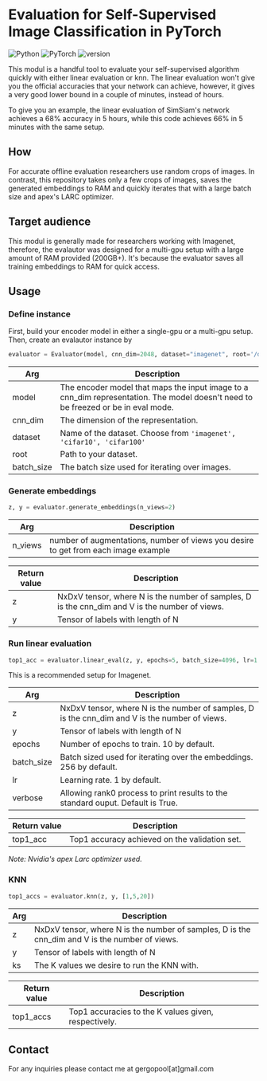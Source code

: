 # Evaluation for Self-Supervised Image Classification in PyTorch

![Python](https://img.shields.io/badge/python-3.8-blue)
![PyTorch](https://img.shields.io/badge/framework-pytorch-orange)
![version](https://img.shields.io/badge/version-beta-yellowgreen)

This modul is a handful tool to evaluate your self-supervised algorithm quickly with either linear evaluation or knn. The linear evaluation won't give you the official accuracies that your network can achieve, however, it gives a very good lower bound in a couple of minutes, instead of hours.

To give you an example, the linear evaluation of SimSiam's network achieves a 68% accuracy in 5 hours, while this code achieves 66% in 5 minutes with the same setup.

## How

For accurate offline evaluation researchers use random crops of images. In contrast, this repository takes only a few crops of images, saves the generated embeddings to RAM and quickly iterates that with a large batch size and apex's LARC optimizer.

## Target audience

This modul is generally made for researchers working with Imagenet, therefore, the evalautor was designed for a multi-gpu setup with a large amount of RAM provided (200GB+). It's because the evaluator saves all training embeddings to RAM for quick access.

## Usage

### Define instance

First, build your encoder model in either a single-gpu or a multi-gpu setup. Then, 
create an evalautor instance by
```python
evaluator = Evaluator(model, cnn_dim=2048, dataset="imagenet", root='/data/imagenet/', batch_size=256)
```

| Arg | Description |
| --- | ----------- |
| model | The encoder model that maps the input image to a cnn_dim representation. The model doesn't need to be freezed or be in eval mode. |
| cnn_dim | The dimension of the representation. |
| dataset | Name of the dataset. Choose from `'imagenet', 'cifar10', 'cifar100'` |
| root | Path to your dataset. |
| batch_size | The batch size used for iterating over images. |

 ### Generate embeddings

```python
z, y = evaluator.generate_embeddings(n_views=2)
```
| Arg | Description |
| --- | ----------- |
| n_views | number of augmentations, number of views you desire to get from each image example |

| Return value | Description |
| --- | ----------- |
| z | NxDxV tensor, where N is the number of samples, D is the cnn_dim and V is the number of views. |
| y | Tensor of labels with length of N |


### Run linear evaluation
```python
top1_acc = evaluator.linear_eval(z, y, epochs=5, batch_size=4096, lr=1.6, verbose=True)
```
This is a recommended setup for Imagenet.

| Arg | Description |
| --- | ----------- |
| z | NxDxV tensor, where N is the number of samples, D is the cnn_dim and V is the number of views. |
| y | Tensor of labels with length of N |
| epochs | Number of epochs to train. 10 by default. |
| batch_size | Batch sized used for iterating over the embeddings. 256 by default. |
| lr | Learning rate. 1 by default. |
| verbose | Allowing rank0 process to print results to the standard ouput. Default is True. |

| Return value | Description |
| --- | ----------- |
| top1_acc | Top1 accuracy achieved on the validation set. |

*Note: Nvidia's apex Larc optimizer used.*

### KNN
```python
top1_accs = evaluator.knn(z, y, [1,5,20])
```
| Arg | Description |
| --- | ----------- |
| z | NxDxV tensor, where N is the number of samples, D is the cnn_dim and V is the number of views. |
| y | Tensor of labels with length of N |
| ks | The K values we desire to run the KNN with. |

| Return value | Description |
| --- | ----------- |
| top1_accs | Top1 accuracies to the K values given, respectively. |


## Contact

For any inquiries please contact me at
gergopool[at]gmail.com
